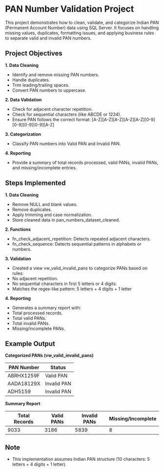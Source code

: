 # PAN Number Validation Project

This project demonstrates how to clean, validate, and categorize Indian PAN (Permanent Account Number) data using SQL Server. It focuses on handling missing values, duplicates, formatting issues, and applying business rules to separate valid and invalid PAN numbers.

## Project Objectives
**1. Data Cleaning**
- Identify and remove missing PAN numbers.
- Handle duplicates.
- Trim leading/trailing spaces.
- Convert PAN numbers to uppercase.

**2. Data Validation**
- Check for adjacent character repetition.
- Check for sequential characters (like ABCDE or 1234).
- Ensure PAN follows the correct format: 
[A-Z][A-Z][A-Z][A-Z][A-Z][0-9][0-9][0-9][0-9][A-Z]

**3. Categorization**
- Classify PAN numbers into Valid PAN and Invalid PAN.

**4. Reporting**
- Provide a summary of total records processed, valid PANs, invalid PANs, and missing/incomplete entries.

## Steps Implemented
**1. Data Cleaning**
- Remove NULL and blank values.
- Remove duplicates.
- Apply trimming and case normalization.
- Store cleaned data in pan_numbers_dataset_cleaned.

**2. Functions**
- fn_check_adjacent_repetition: Detects repeated adjacent characters.
- fn_check_sequence: Detects sequential patterns in alphabets or numbers.

**3. Validation**
- Created a view vw_valid_invalid_pans to categorize PANs based on rules:
- No adjacent repetition.
- No sequential characters in first 5 letters or 4 digits.
- Matches the regex-like pattern: 5 letters + 4 digits + 1 letter

**4. Reporting**
- Generates a summary report with:
- Total processed records.
- Total valid PANs.
- Total invalid PANs.
- Missing/incomplete PANs.

## Example Output
**Categorized PANs (vw_valid_invalid_pans)**

| PAN Number	    |    Status     |
|-----------------|---------------|
| ABRHX1259F	    |    Valid PAN  |
| AADA18129X	    |   Invalid PAN |
| ADH5159	        |   Invalid PAN |

**Summary Report**

| Total Records | Valid PANs  | Invalid PANs | Missing/Incomplete |
|---------------|------------ |--------------|--------------------|
|     9033      |    3186     |     5839     |        8           |

## Note
- This implementation assumes Indian PAN structure (10 characters: 5 letters + 4 digits + 1 letter).
